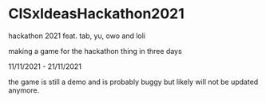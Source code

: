 # CISxIdeasHackathon2021
hackathon 2021 feat. tab, yu, owo and loli

making a game for the hackathon thing in three days

11/11/2021 - 21/11/2021

the game is still a demo and is probably buggy but likely will not be updated anymore.
